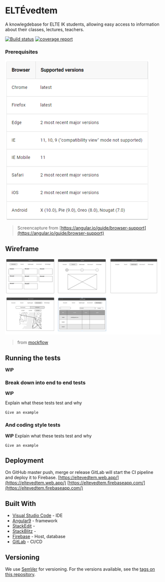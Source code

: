 
# ELTÉvedtem

A knowlegdebase for ELTE IK students, allowing easy access to information about their classes, lectures, teachers.

[![Build status](https://img.shields.io/gitlab/pipeline/kragmar/angular-elteik-knowledgebase/master)](https://gitlab.com/kragmar/angular-elteik-knowledgebase/pipelines?scope=branches)
[![coverage report](https://gitlab.com/kragmar/angular-elteik-knowledgebase/badges/master/coverage.svg)](https://gitlab.com/kragmar/angular-elteik-knowledgebase/-/commits/master)

### Prerequisites

![prerequisits](https://github.com/kragmar/angular-elteik-knowledgebase/blob/develop/doc/2020-03-13%2009_59_35-Angular%20-%20Browser%20support.png?raw=true "prerequisits")
> Screencapture from [https://angular.io/guide/browser-support](https://angular.io/guide/browser-support)




## Wireframe
![wireframe](https://github.com/kragmar/angular-elteik-knowledgebase/blob/develop/doc/drotvaz.jpg?raw=true "wireframe")
>from [mockflow](https://www.mockflow.com/)

## Running the tests

**WIP**

### Break down into end to end tests
**WIP**

Explain what these tests test and why

```
Give an example
```

### And coding style tests
**WIP**
Explain what these tests test and why

```
Give an example
```

## Deployment

On GitHub master push, merge or release GitLab will start the CI pipeline and deploy it to Firebase.
[https://eltevedtem.web.app/](https://eltevedtem.web.app/)
[https://eltevedtem.firebaseapp.com/](https://eltevedtem.firebaseapp.com/)

## Built With

* [Visual Studio Code](https://code.visualstudio.com/)  - IDE
* [Angular9](https://angular.io/) - framework 
* [StackEdit](https://stackedit.io/) - 
* [StackBlitz](https://stackblitz.com/) - 
* [Firebase](https://firebase.google.com/) - Host, database
* [GitLab]((https://about.gitlab.com/)) - CI/CD

## Versioning

We use [SemVer](http://semver.org/) for versioning. For the versions available, see the [tags on this repository](https://github.com/your/project/tags). 

